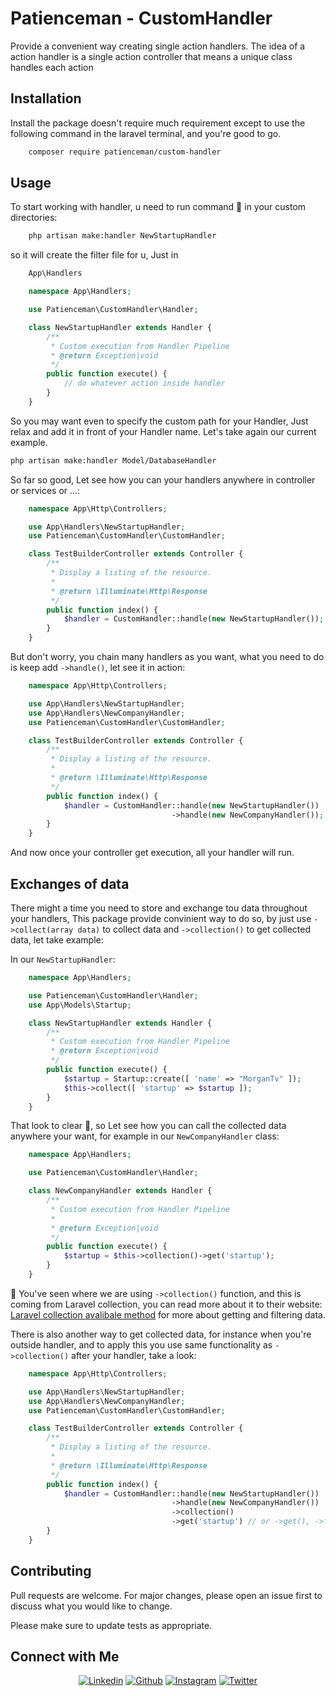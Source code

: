 # Patienceman - CustomHandler

Provide a convenient way creating single action handlers. 
The idea of a action handler is a single action controller that means 
a unique class handles each action

## Installation

Install the package doesn't require much requirement except to use the following command in the laravel terminal,  and you're good to go.

```bash
    composer require patienceman/custom-handler
```

## Usage

To start working with handler, u need to run command :tada: 
in your custom directories:

```bash
    php artisan make:handler NewStartupHandler
```
so it will create the filter file for u, Just in 

```PHP
    App\Handlers
```

```PHP
    namespace App\Handlers;

    use Patienceman\CustomHandler\Handler;

    class NewStartupHandler extends Handler {
        /**
         * Custom execution from Handler Pipeline
         * @return Exception|void
         */
        public function execute() {
            // do whatever action inside handler
        }
    }
```

So you may want even to specify the custom path for your Handler, Just relax and add it in front of your Handler name.
Let's take again our current example.

```bash
php artisan make:handler Model/DatabaseHandler
```
So far so good, Let see how you can your handlers anywhere in controller or services or ...:
```PHP 
    namespace App\Http\Controllers;

    use App\Handlers\NewStartupHandler;
    use Patienceman\CustomHandler\CustomHandler;

    class TestBuilderController extends Controller {
        /**
         * Display a listing of the resource.
         *
         * @return \Illuminate\Http\Response
         */
        public function index() {
            $handler = CustomHandler::handle(new NewStartupHandler());
        }
    }
```
But don't worry, you chain many handlers as you want, what you need to do is keep add ``` ->handle() ```, let see it in action:

```PHP 
    namespace App\Http\Controllers;

    use App\Handlers\NewStartupHandler;
    use App\Handlers\NewCompanyHandler;
    use Patienceman\CustomHandler\CustomHandler;

    class TestBuilderController extends Controller {
        /**
         * Display a listing of the resource.
         *
         * @return \Illuminate\Http\Response
         */
        public function index() {
            $handler = CustomHandler::handle(new NewStartupHandler())
                                    ->handle(new NewCompanyHandler());
        }
    }
```
And now once your controller get execution, all your handler will run.

## Exchanges of data
There might a time you need to store and exchange tou data throughout your handlers,
This package provide convinient way to do so, by just use ``` ->collect(array data) ``` to collect data and ``` ->collection() ``` to get collected data, let take example:

In our ``` NewStartupHandler ```:
```PHP
    namespace App\Handlers;

    use Patienceman\CustomHandler\Handler;
    use App\Models\Startup;

    class NewStartupHandler extends Handler {
        /**
         * Custom execution from Handler Pipeline
         * @return Exception|void
         */
        public function execute() {
            $startup = Startup::create([ 'name' => "MorganTv" ]);
            $this->collect([ 'startup' => $startup ]);
        }
    }
```
That look to clear 🎉, so Let see how you can call the collected data anywhere your want, for example in our
``` NewCompanyHandler ``` class:
```PHP
    namespace App\Handlers;

    use Patienceman\CustomHandler\Handler;

    class NewCompanyHandler extends Handler {
        /**
         * Custom execution from Handler Pipeline
         * 
         * @return Exception|void
         */
        public function execute() {
            $startup = $this->collection()->get('startup');
        }
    }
```
🚨 You've seen where we are using ``` ->collection() ``` function, and this is coming from Laravel collection, you can read more about it to their website: [Laravel collection avalibale method](https://laravel.com/docs/8.x/collections#available-methods) for more about getting and filtering data.

There is also another way to get collected data, for instance when you're outside handler, and to apply this you use same functionality 
as ``` ->collection() ``` after your handler, take a look:

```PHP 
    namespace App\Http\Controllers;

    use App\Handlers\NewStartupHandler;
    use App\Handlers\NewCompanyHandler;
    use Patienceman\CustomHandler\CustomHandler;

    class TestBuilderController extends Controller {
        /**
         * Display a listing of the resource.
         *
         * @return \Illuminate\Http\Response
         */
        public function index() {
            $handler = CustomHandler::handle(new NewStartupHandler())
                                    ->handle(new NewCompanyHandler())
                                    ->collection()
                                    ->get('startup') // or ->get(), ->filter() ->sort();
        }
    }
```

## Contributing
Pull requests are welcome. For major changes, please open an issue first to discuss what you would like to change.

Please make sure to update tests as appropriate.
## Connect with Me
<p align="center">
	<a href="https://www.linkedin.com/in/manirabona-patience-3b08051b4"><img alt="Linkedin" title="Manirabona patience Linkedin" src="https://img.shields.io/badge/LinkedIn-0077B5?style=for-the-badge&logo=linkedin&logoColor=white"></a>
  <a href="https://github.com/manirabona-programer/manirabona-programer"><img alt="Github" title="Manirabona patience Github" src="https://img.shields.io/badge/GitHub-100000?style=for-the-badge&logo=github&logoColor=white"></a>
  <a href="https://www.instagram.com/manirabona_walker"><img alt="Instagram" title="Manirabona Patience Instagram" src="https://img.shields.io/badge/Instagram-E4405F?style=for-the-badge&logo=instagram&logoColor=white"></a>
	  <a href="https://twitter.com/ManirabonaW"><img alt="Twitter" title="Manirabona Patience Twitter" src="https://img.shields.io/badge/Twitter-1DA1F2?style=for-the-badge&logo=twitter&logoColor=white"></a>
	  </p>
